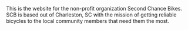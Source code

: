 This is the website for the non-profit organization Second Chance Bikes. SCB is based out of Charleston, SC with the mission of getting reliable bicycles to the local community members that need them the most.